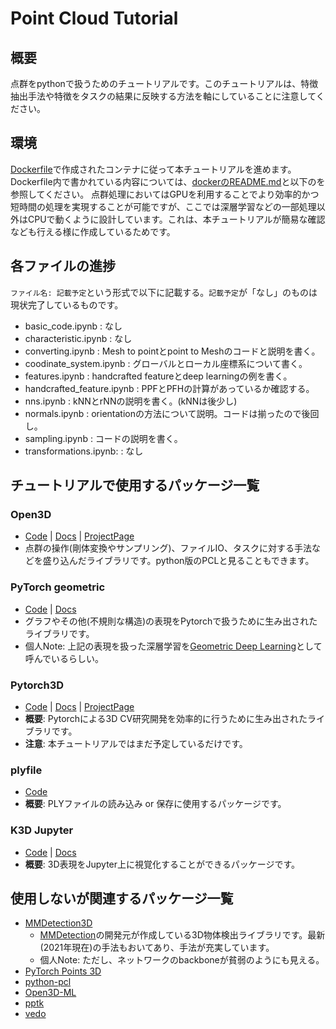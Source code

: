 # Point Cloud Tutorial
## 概要
点群をpythonで扱うためのチュートリアルです。このチュートリアルは、特徴抽出手法や特徴をタスクの結果に反映する方法を軸にしていることに注意してください。

## 環境
[Dockerfile](../docker/Dockerfile)で作成されたコンテナに従って本チュートリアルを進めます。Dockerfile内で書かれている内容については、[dockerのREADME.md](../docker/README.md)と以下のを参照してください。
点群処理においてはGPUを利用することでより効率的かつ短時間の処理を実現することが可能ですが、ここでは深層学習などの一部処理以外はCPUで動くように設計しています。これは、本チュートリアルが簡易な確認なども行える様に作成しているためです。

## 各ファイルの進捗
`ファイル名: 記載予定`という形式で以下に記載する。`記載予定`が「なし」のものは現状完了しているものです。
- basic_code.ipynb              : なし
- characteristic.ipynb          : なし
- converting.ipynb              : Mesh to pointとpoint to Meshのコードと説明を書く。
- coodinate_system.ipynb        : グローバルとローカル座標系について書く。
- features.ipynb                : handcrafted featureとdeep learningの例を書く。
- handcrafted_feature.ipynb     : PPFとPFHの計算があっているか確認する。
- nns.ipynb                     : kNNとrNNの説明を書く。(kNNは後少し)
- normals.ipynb                 : orientationの方法について説明。コードは揃ったので後回し。
- sampling.ipynb                : コードの説明を書く。
- transformations.ipynb:        : なし

## チュートリアルで使用するパッケージ一覧
### Open3D
- [Code](https://github.com/isl-org/Open3D) | [Docs](http://www.open3d.org/docs/release/) | [ProjectPage](http://www.open3d.org/)
- 点群の操作(剛体変換やサンプリング)、ファイルIO、タスクに対する手法などを盛り込んだライブラリです。python版のPCLと見ることもできます。

### PyTorch geometric
- [Code](https://github.com/rusty1s/pytorch_geometric) | [Docs](https://pytorch-geometric.readthedocs.io/en/latest/)
- グラフやその他(不規則な構造)の表現をPytorchで扱うために生み出されたライブラリです。
- 個人Note: 上記の表現を扱った深層学習を[Geometric Deep Learning](https://geometricdeeplearning.com/)として呼んでいるらしい。

### Pytorch3D
- [Code](https://github.com/facebookresearch/pytorch3d) | [Docs](https://pytorch3d.readthedocs.io/en/latest/) | [ProjectPage](https://pytorch3d.org/)
- **概要**: Pytorchによる3D CV研究開発を効率的に行うために生み出されたライブラリです。
- **注意**: 本チュートリアルではまだ予定しているだけです。

### plyfile
- [Code](https://github.com/dranjan/python-plyfile)
- **概要**: PLYファイルの読み込み or 保存に使用するパッケージです。

### K3D Jupyter
- [Code](https://github.com/K3D-tools/K3D-jupyter) | [Docs](https://k3d-jupyter.org/)
- **概要**: 3D表現をJupyter上に視覚化することができるパッケージです。


## 使用しないが関連するパッケージ一覧
- [MMDetection3D](https://github.com/open-mmlab/mmdetection3d)
  - [MMDetection](https://github.com/open-mmlab/mmdetection)の開発元が作成している3D物体検出ライブラリです。最新(2021年現在)の手法もおいてあり、手法が充実しています。
  - 個人Note: ただし、ネットワークのbackboneが貧弱のようにも見える。
- [PyTorch Points 3D](https://github.com/nicolas-chaulet/torch-points3d)
- [python-pcl](https://github.com/strawlab/python-pcl)
- [Open3D-ML](https://github.com/isl-org/Open3D-ML)
- [pptk](https://github.com/heremaps/pptk)
- [vedo](https://github.com/marcomusy/vedo)

